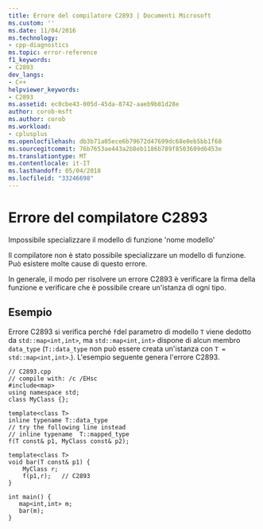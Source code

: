 ```yaml
---
title: Errore del compilatore C2893 | Documenti Microsoft
ms.custom: ''
ms.date: 11/04/2016
ms.technology:
- cpp-diagnostics
ms.topic: error-reference
f1_keywords:
- C2893
dev_langs:
- C++
helpviewer_keywords:
- C2893
ms.assetid: ec0cbe43-005d-45da-8742-aaeb9b81d28e
author: corob-msft
ms.author: corob
ms.workload:
- cplusplus
ms.openlocfilehash: db3b71a05ece6b79672d47699dc68e0eb5bb1f60
ms.sourcegitcommit: 76b7653ae443a2b8eb1186b789f8503609d6453e
ms.translationtype: MT
ms.contentlocale: it-IT
ms.lasthandoff: 05/04/2018
ms.locfileid: "33246698"
---
```

# <a name="compiler-error-c2893"></a>Errore del compilatore C2893
Impossibile specializzare il modello di funzione 'nome modello'  
  
 Il compilatore non è stato possibile specializzare un modello di funzione. Può esistere molte cause di questo errore.  
  
 In generale, il modo per risolvere un errore C2893 è verificare la firma della funzione e verificare che è possibile creare un'istanza di ogni tipo.  
  
## <a name="example"></a>Esempio  
 Errore C2893 si verifica perché `f`del parametro di modello `T` viene dedotto da `std::map<int,int>`, ma `std::map<int,int>` dispone di alcun membro `data_type` (`T::data_type` non può essere creata un'istanza con `T = std::map<int,int>`.). L'esempio seguente genera l'errore C2893.  
  
```  
// C2893.cpp  
// compile with: /c /EHsc  
#include<map>  
using namespace std;  
class MyClass {};  
  
template<class T>   
inline typename T::data_type  
// try the following line instead  
// inline typename  T::mapped_type  
f(T const& p1, MyClass const& p2);  
  
template<class T>  
void bar(T const& p1) {  
    MyClass r;  
    f(p1,r);   // C2893  
}  
  
int main() {  
   map<int,int> m;  
   bar(m);  
}  
```